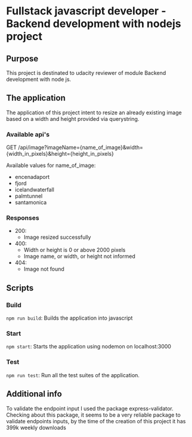 # Fullstack javascript developer - Backend development with nodejs project

## Purpose

This project is destinated to udacity reviewer of module Backend development with node js.

## The application

The application of this project intent to resize an already existing image based on a width and height provided via querystring.

### Available api's

GET /api/image?imageName={name_of_image}&width={width_in_pixels}&height={height_in_pixels}

Available values for name_of_image:

- encenadaport
- fjord
- icelandwaterfall
- palmtunnel
- santamonica

### Responses

- 200:
  - Image resized successfully
- 400:
  - Width or height is 0 or above 2000 pixels
  - Image name, or width, or height not informed
- 404:
  - Image not found

## Scripts

### Build

`npm run build`: Builds the application into javascript

### Start

`npm start`: Starts the application using nodemon on localhost:3000

### Test

`npm run test`: Run all the test suites of the application.

## Additional info

To validate the endpoint input I used the package express-validator. Checking about this package, it seems to be a very reliable package to validate endpoints inputs, by the time of the creation of this project it has 399k weekly downloads
